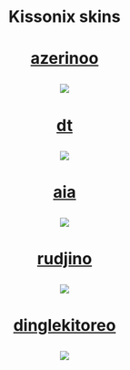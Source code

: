<h1 align="center">Kissonix skins</h1>
<h1 align="center">
  <a href="https://drive.google.com/file/d/1-JzI3Q_-YMruTLo6WdcCMg34YYi9up-9/view?usp=drive_link">
    <p align="center">
      azerinoo
    </p>
    <img src="https://i.ibb.co/Gd77SR8/screenshot014.jpg"/>
  </a>
</h1>
<h1 align="center">
  <a href="https://drive.google.com/file/d/1A3ffksnuWZodfPC_1l3-Tg_cnTIxe6f8/view?usp=drive_link">
    <p align="center">
      dt
    </p>
    <img src="https://i.ibb.co/D5Q7pLV/screenshot015.jpg"/>
  </a>
</h1>
<h1 align="center">
  <a href="https://drive.google.com/file/d/1fY6i1_OUSjIpFg3GC4xpOUBDpVba23OR/view?usp=drive_link">
    <p align="center">
      aia
    </p>
    <img src="https://i.ibb.co/qF9DsLn/screenshot016.jpg"/>
  </a>
</h1>
<h1 align="center">
  <a href="https://drive.google.com/file/d/1-uZAEhvBChz4XyXF8Es4JKJsdpq9pfTA/view?usp=drive_link">
    <p align="center">
      rudjino
    </p>
    <img src="https://i.ibb.co/gDZDC2Z/screenshot017.jpg"/>
  </a>
</h1>
<h1 align="center">
  <a href="https://drive.google.com/file/d/1XiRbbaeKT5oucMVHk9c4dazWfR6e2haD/view?usp=drive_link">
    <p align="center">
      dinglekitoreo
    </p>
    <img src="https://i.ibb.co/R7120SF/screenshot018.jpg"/>
  </a>
</h1>
<!-- Skin template, part to edit are wrapped in ``
<h1 align="center">
  <a href="`link to the skin`">
    <p align="center">
      `skin's name`
    </p>
    <img src="`link to the screenshot`"/>
  </a>
</h1>
-->
